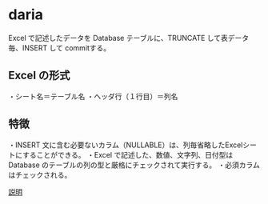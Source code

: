 # daria
Excel で記述したデータを Database テーブルに、TRUNCATE して表データ毎、INSERT して commitする。

## Excel の形式
・シート名＝テーブル名
・ヘッダ行（１行目）＝列名

## 特徴
・INSERT 文に含む必要ないカラム（NULLABLE）は、列毎省略したExcelシートにすることができる。
・Excel で記述した、数値、文字列、日付型は Database のテーブルの列の型と厳格にチェックされて実行する。
・必須カラムはチェックされる。

[説明](../../wiki)
